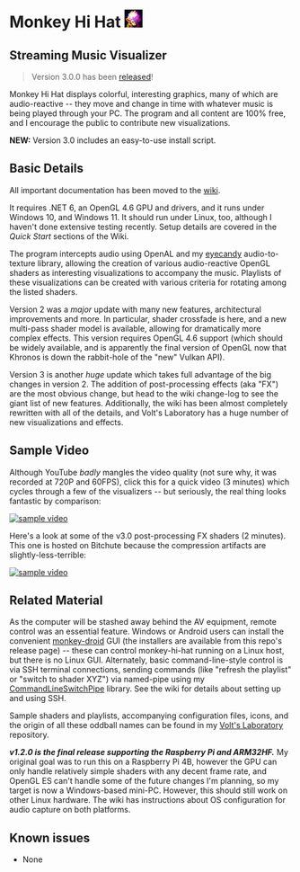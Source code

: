 # Monkey Hi Hat <img src="https://github.com/MV10/volts-laboratory/blob/master/misc/mhh-icon.png" height="32px"/>

## **Streaming Music Visualizer**

> Version 3.0.0 has been [released](https://github.com/MV10/monkey-hi-hat/releases)!

Monkey Hi Hat displays colorful, interesting graphics, many of which are audio-reactive -- they move and change in time with whatever music is being played through your PC. The program and all content are 100% free, and I encourage the public to contribute new visualizations.

**NEW:** Version 3.0 includes an easy-to-use install script.

## Basic Details

All important documentation has been moved to the [wiki](https://github.com/MV10/monkey-hi-hat/wiki).

It requires .NET 6, an OpenGL 4.6 GPU and drivers, and it runs under Windows 10, and Windows 11. It should run under Linux, too, although I haven't done extensive testing recently. Setup details are covered in the _Quick Start_ sections of the Wiki.

The program intercepts audio using OpenAL and my [eyecandy](https://github.com/MV10/eyecandy) audio-to-texture library, allowing the creation of various audio-reactive OpenGL shaders as interesting visualizations to accompany the music. Playlists of these visualizations can be created with various criteria for rotating among the listed shaders.

Version 2 was a _major_ update with many new features, architectural improvements and more. In particular, shader crossfade is here, and a new multi-pass shader model is available, allowing for dramatically more complex effects. This version requires OpenGL 4.6 support (which should be widely available, and is apparently the final version of OpenGL now that Khronos is down the rabbit-hole of the "new" Vulkan API).

Version 3 is another _huge_ update which takes full advantage of the big changes in version 2. The addition of post-processing effects (aka "FX") are the most obvious change, but head to the wiki change-log to see the giant list of new features. Additionally, the wiki has been almost completely rewritten with all of the details, and Volt's Laboratory has a huge number of new visualizations and effects.

## Sample Video

Although YouTube _badly_ mangles the video quality (not sure why, it was recorded at 720P and 60FPS), click this for a quick video (3 minutes) which cycles through a few of the visualizers -- but seriously, the real thing looks fantastic by comparison:

[![sample video](http://img.youtube.com/vi/YTmhQm-1bwU/0.jpg)](https://youtu.be/YTmhQm-1bwU)

Here's a look at some of the v3.0 post-processing FX shaders (2 minutes). This one is hosted on Bitchute because the compression artifacts are slightly-less-terrible:

[![sample video](http://img.youtube.com/vi/z9536ebpJDs/0.jpg)](https://www.bitchute.com/video/2sIdHZxskwdN/)

## Related Material

As the computer will be stashed away behind the AV equipment, remote control was an essential feature. Windows or Android users can install the convenient [monkey-droid](https://github.com/MV10/monkey-droid) GUI (the installers are available from this repo's release page) -- these can control monkey-hi-hat running on a Linux host, but there is no Linux GUI. Alternately, basic command-line-style control is via SSH terminal connections, sending commands (like "refresh the playlist" or "switch to shader XYZ") via named-pipe using my [CommandLineSwitchPipe](https://github.com/MV10/CommandLineSwitchPipe) library. See the wiki for details about setting up and using SSH.

Sample shaders and playlists, accompanying configuration files, icons, and the origin of all these oddball names can be found in my [Volt's Laboratory](https://github.com/MV10/volts-laboratory) repository.

_**v1.2.0 is the final release supporting the Raspberry Pi and ARM32HF.**_ My original goal was to run this on a Raspberry Pi 4B, however the GPU can only handle relatively simple shaders with any decent frame rate, and OpenGL ES can't handle some of the future changes I'm planning, so my target is now a Windows-based mini-PC. However, this should still work on other Linux hardware. The wiki has instructions about OS configuration for audio capture on both platforms.

## Known issues
* None

